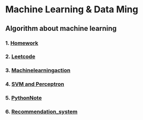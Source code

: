 # Machine Learning & Data Ming
## Algorithm about machine learning
### 1. [Homework](https://github.com/sxszy/Machine-Learning-and-Data-Mining/tree/master/Homework)
### 2. [Leetcode](https://github.com/sxszy/Machine-Learning-and-Data-Mining/tree/master/Leetcode)
### 3. [Machinelearningaction](https://github.com/sxszy/Machine-Learning-and-Data-Mining/tree/master/Machinelearningaction)
### 4. [SVM and Perceptron](https://github.com/sxszy/Machine-Learning-and-Data-Mining/tree/master/SVM%20and%20Perceptron)
### 5. [PythonNote](https://github.com/sxszy/Machine-Learning-and-Data-Mining/blob/master/PythonNote.md)
### 6. [Recommendation_system](https://github.com/zheyangshi/Machine-Learning-and-Data-Mining/tree/master/Recommendation_system)
